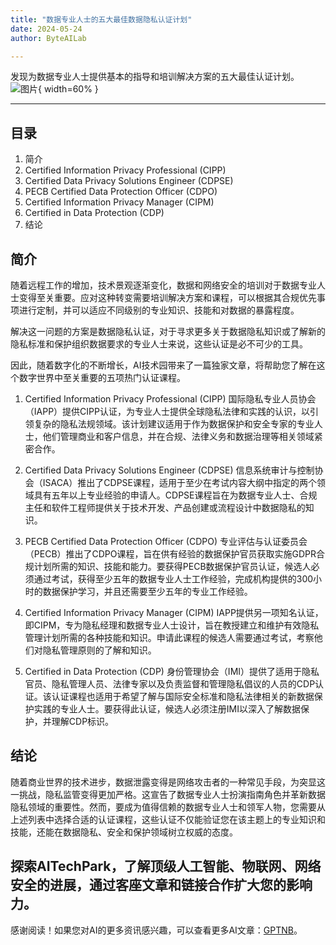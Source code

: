 ```yaml
---
title: "数据专业人士的五大最佳数据隐私认证计划"
date: 2024-05-24
author: ByteAILab

---
```


发现为数据专业人士提供基本的指导和培训解决方案的五大最佳认证计划。![图片](https://ai-techpark.com/wp-content/uploads/2024/05/Data-Privacy-960x540.jpg){ width=60% }

---


## 目录

1. 简介
2. Certified Information Privacy Professional (CIPP)
3. Certified Data Privacy Solutions Engineer (CDPSE)
4. PECB Certified Data Protection Officer (CDPO)
5. Certified Information Privacy Manager (CIPM)
6. Certified in Data Protection (CDP)
7. 结论

## 简介

随着远程工作的增加，技术景观逐渐变化，数据和网络安全的培训对于数据专业人士变得至关重要。应对这种转变需要培训解决方案和课程，可以根据其合规优先事项进行定制，并可以适应不同级别的专业知识、技能和对数据的暴露程度。

解决这一问题的方案是数据隐私认证，对于寻求更多关于数据隐私知识或了解新的隐私标准和保护组织数据要求的专业人士来说，这些认证是必不可少的工具。

因此，随着数字化的不断增长，AI技术园带来了一篇独家文章，将帮助您了解在这个数字世界中至关重要的五项热门认证课程。

1. Certified Information Privacy Professional (CIPP)
国际隐私专业人员协会（IAPP）提供CIPP认证，为专业人士提供全球隐私法律和实践的认识，以引领复杂的隐私法规领域。该计划建议适用于作为数据保护和安全专家的专业人士，他们管理商业和客户信息，并在合规、法律义务和数据治理等相关领域紧密合作。

2. Certified Data Privacy Solutions Engineer (CDPSE)
信息系统审计与控制协会（ISACA）推出了CDPSE课程，适用于至少在考试内容大纲中指定的两个领域具有五年以上专业经验的申请人。CDPSE课程旨在为数据专业人士、合规主任和软件工程师提供关于技术开发、产品创建或流程设计中数据隐私的知识。

3. PECB Certified Data Protection Officer (CDPO)
专业评估与认证委员会（PECB）推出了CDPO课程，旨在供有经验的数据保护官员获取实施GDPR合规计划所需的知识、技能和能力。要获得PECB数据保护官员认证，候选人必须通过考试，获得至少五年的数据专业人士工作经验，完成机构提供的300小时的数据保护学习，并且还需要至少五年的专业工作经验。

4. Certified Information Privacy Manager (CIPM)
IAPP提供另一项知名认证，即CIPM，专为隐私经理和数据专业人士设计，旨在教授建立和维护有效隐私管理计划所需的各种技能和知识。申请此课程的候选人需要通过考试，考察他们对隐私管理原则的了解和知识。

5. Certified in Data Protection (CDP)
身份管理协会（IMI）提供了适用于隐私官员、隐私管理人员、法律专家以及负责监督和管理隐私倡议的人员的CDP认证。该认证课程也适用于希望了解与国际安全标准和隐私法律相关的新数据保护实践的专业人士。要获得此认证，候选人必须注册IMI以深入了解数据保护，并理解CDP标识。

## 结论

随着商业世界的技术进步，数据泄露变得是网络攻击者的一种常见手段，为突显这一挑战，隐私监管变得更加严格。这宣告了数据专业人士扮演指南角色并革新数据隐私领域的重要性。然而，要成为值得信赖的数据专业人士和领军人物，您需要从上述列表中选择合适的认证课程，这些认证不仅能验证您在该主题上的专业知识和技能，还能在数据隐私、安全和保护领域树立权威的态度。

探索AITechPark，了解顶级人工智能、物联网、网络安全的进展，通过客座文章和链接合作扩大您的影响力。
---
感谢阅读！如果您对AI的更多资讯感兴趣，可以查看更多AI文章：[GPTNB](https://gptnb.com)。